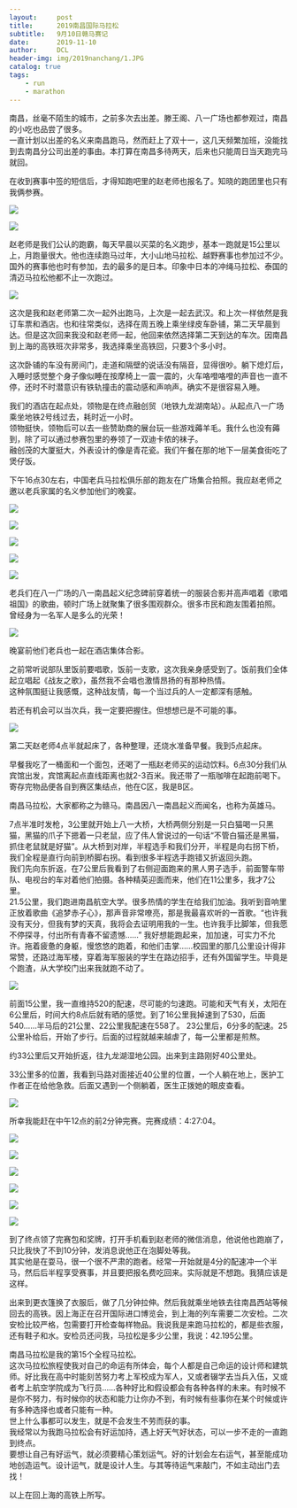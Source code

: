 ```yaml
---
layout:     post
title:      2019南昌国际马拉松
subtitle:   9月10日赣马赛记
date:       2019-11-10
author:     DCL
header-img: img/2019nanchang/1.JPG
catalog: true
tags:
    - run
    - marathon
---
```

南昌，丝毫不陌生的城市，之前多次去出差。滕王阁、八一广场也都参观过，南昌的小吃也品尝了很多。  
一直计划以出差的名义来南昌跑马，然而赶上了双十一，这几天频繁加班，没能找到去南昌分公司出差的事由。本打算在南昌多待两天，后来也只能周日当天跑完马就回。  

在收到赛事中签的短信后，才得知跑吧里的赵老师也报名了。知晓的跑团里也只有我俩参赛。  

![](http://daichunlei.com/img/2019nanchang/16.JPG)

![](http://daichunlei.com/img/2019nanchang/17.JPG)

赵老师是我们公认的跑霸，每天早晨以买菜的名义跑步，基本一跑就是15公里以上，月跑量很大。他也连续跑马过年，大小山地马拉松、越野赛事也参加过不少。国外的赛事他也时有参加，去的最多的是日本。印象中日本的冲绳马拉松、泰国的清迈马拉松他都不止一次跑过。  

![](http://daichunlei.com/img/2019nanchang/18.JPG)

这次是我和赵老师第二次一起外出跑马，上次是一起去武汉。和上次一样依然是我订车票和酒店。也和往常类似，选择在周五晚上乘坐绿皮车卧铺，第二天早晨到达。但是这次回来我没和赵老师一起，他回来依然选择第二天到达的车次。因南昌到上海的高铁班次非常多，我选择乘坐高铁回，只要3个多小时。  

这次卧铺的车没有房间门，走道和隔壁的说话没有隔音，显得很吵。躺下熄灯后，入睡时感觉整个身子像似睡在按摩椅上一震一震的，火车咯噔咯噔的声音也一直不停，还时不时潜意识有铁轨撞击的震动感和声响声。确实不是很容易入睡。

我们的酒店在起点处，领物是在终点融创贸（地铁九龙湖南站）。从起点八一广场乘坐地铁2号线过去，耗时近一小时。  
领物挺快，领物后可以去一些赞助商的展台玩一些游戏薅羊毛。我什么也没有薅到，除了可以通过参赛包里的券领了一双迪卡侬的袜子。  
融创茂的大厦挺大，外表设计的像是青花瓷。我们午餐在那的地下一层美食街吃了煲仔饭。  

下午16点30左右，中国老兵马拉松俱乐部的跑友在广场集合拍照。我应赵老师之邀以老兵家属的名义参加他们的晚宴。  

![](http://daichunlei.com/img/2019nanchang/3.JPG)

![](http://daichunlei.com/img/2019nanchang/4.JPG)

![](http://daichunlei.com/img/2019nanchang/5.JPG)

![](http://daichunlei.com/img/2019nanchang/6.JPG)

![](http://daichunlei.com/img/2019nanchang/7.JPG)

老兵们在八一广场的八一南昌起义纪念碑前穿着统一的服装合影并高声唱着《歌唱祖国》的歌曲，顿时广场上就聚集了很多围观群众。很多市民和跑友围着拍照。  
曾经身为一名军人是多么的光荣！

![](http://daichunlei.com/img/2019nanchang/8.JPG)

晚宴前他们老兵也一起在酒店集体合影。

之前常听说部队里饭前要唱歌，饭前一支歌，这次我亲身感受到了。饭前我们全体起立唱起《战友之歌》，虽然我不会唱也激情昂扬的有那种热情。  
这种氛围挺让我感慨，这种战友情，每一个当过兵的人一定都深有感触。

若还有机会可以当次兵，我一定要把握住。但想想已是不可能的事。

![](http://daichunlei.com/img/2019nanchang/2.JPG)

第二天赵老师4点半就起床了，各种整理，还烧水准备早餐。我到5点起床。

早餐我吃了一桶面和一个面包，还喝了一瓶赵老师买的运动饮料。6点30分我们从宾馆出发，宾馆离起点直线距离也就2-3百米。我还带了一瓶咖啡在起跑前喝下。寄存完物品便各自到赛区集结点，他在C区，我是B区。

南昌马拉松，大家都称之为赣马。南昌因八一南昌起义而闻名，也称为英雄马。

7点半准时发枪，3公里就开始上八一大桥，大桥两侧分别是一只白猫喝一只黑猫，黑猫的爪子下摁着一只老鼠，应了伟人曾说过的一句话“不管白猫还是黑猫，抓住老鼠就是好猫”。从大桥到对岸，半程选手和我们分开，半程是向右拐下桥，我们全程是直行向前到桥脚右拐。看到很多半程选手跑错又折返回头跑。  
我们先向东折返，在7公里后我看到了右侧迎面跑来的黑人男子选手，前面警车带队、电视台的车对着他们拍摄。各种精英迎面而来，他们在11公里多，我才7公里。  
21.5公里，我们跑进南昌航空大学。很多热情的学生在给我们加油。我听到音响里正放着歌曲《追梦赤子心》，那声音非常嘹亮，那是我最喜欢听的一首歌。“也许我没有天分，但我有梦的天真，我将会去证明用我的一生。也许我手比脚笨，但我愿不停探寻，付出所有青春不留遗憾……” 我好想能跑起来，加加速，可实力不允许。拖着疲惫的身躯，慢悠悠的跑着，和他们击掌……校园里的那几公里设计得非常赞，还路过海军楼，穿着海军服装的学生在路边招手，还有外国留学生。毕竟是个跑渣，从大学校门出来我就跑不动了。

![](http://daichunlei.com/img/2019nanchang/19.jpg)

前面15公里，我一直维持520的配速，尽可能的匀速跑。可能和天气有关，太阳在6公里后，时间大约8点后就有晒的感觉。到了16公里我掉速到了530，后面540……半马后的21公里、22公里我配速在558了。
23公里后，6分多的配速。25公里补给后，开始了步行。后面的过程就越来越虐了，每一公里都是煎熬。

约33公里后又开始折返，往九龙湖湿地公园。出来到主路刚好40公里处。

33公里多的位置，我看到马路对面接近40公里的位置，一个人躺在地上，医护工作者正在给他急救。后面又遇到一个侧躺着，医生正拨她的眼皮查看。

![](http://daichunlei.com/img/2019nanchang/9.jpg)

所幸我能赶在中午12点的前2分钟完赛。完赛成绩：4:27:04。

![](http://daichunlei.com/img/2019nanchang/10.JPG)

![](http://daichunlei.com/img/2019nanchang/11.JPG)

![](http://daichunlei.com/img/2019nanchang/12.JPG)

![](http://daichunlei.com/img/2019nanchang/13.JPG)

![](http://daichunlei.com/img/2019nanchang/14.JPG)

![](http://daichunlei.com/img/2019nanchang/15.JPG)

到了终点领了完赛包和奖牌，打开手机看到赵老师的微信消息，他说他也跑崩了，只比我快了不到10分钟，发消息说他正在泡脚处等我。  
其实他是在耍马，很一个很不严肃的跑者。经常一开始就是4分的配速冲一个半马，然后后半程享受赛事，并且要把报名费吃回来。实际就是不想跑。我猜应该是这样。

出来到更衣篷换了衣服后，做了几分钟拉伸。然后我就乘坐地铁去往南昌西站等候回去的高铁。因上海正在召开国际进口博览会，到上海的列车需要二次安检。二次安检比较严格，包需要打开检查每样物品。我说我是来跑马拉松的，都是些衣服，还有鞋子和水。安检员还问我，马拉松是多少公里，我说：42.195公里。  

南昌马拉松是我的第15个全程马拉松。  
这次马拉松旅程使我对自己的命运有所体会，每个人都是自己命运的设计师和建筑师。好比我在高中时能刻苦努力考上军校成为军人，又或者辍学去当兵入伍，又或者考上航空学院成为飞行员……各种好比和假设都会有各种各样的未来。有时候不是你不努力，有时候你的状态和能力让你办不到，有时候有些事你在某个时候或许有多种选择也或者只能有一种。  
世上什么事都可以发生，就是不会发生不劳而获的事。  
我经常以为我跑马拉松会有好运加持，遇上好天气好状态，可以一步不走的一直跑到终点。  
要想让自己有好运气，就必须要精心策划运气。好的计划会左右运气，甚至能成功地创造运气。设计运气，就是设计人生。与其等待运气来敲门，不如主动出门去找！

以上在回上海的高铁上所写。






